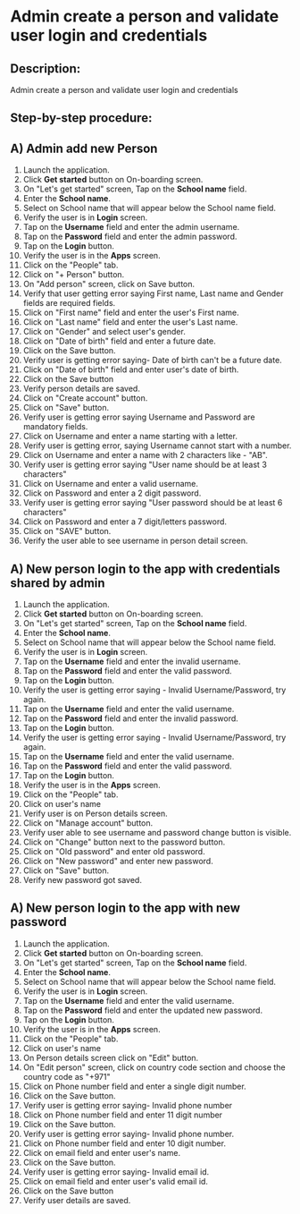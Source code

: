 #  Admin create a person and validate user login and credentials

## Description:

Admin create a person and validate user login and credentials

## Step-by-step procedure:

## A) Admin add new Person

1. Launch the application.
2. Click **Get started** button on On-boarding screen.
3. On "Let's get started" screen, Tap on the **School name** field.
4. Enter the **School name**.
5. Select on School name that will appear below the School name field.
6. Verify the user is in **Login** screen.
7. Tap on the **Username** field and enter the admin username.
8. Tap on the **Password** field and enter the admin password.
9. Tap on the **Login** button.
10. Verify the user is in the **Apps** screen.
11. Click on the "People" tab.
12. Click on "+ Person" button.
13. On "Add person" screen, click on Save button.
14. Verify that user getting error saying First name, Last name and Gender fields are required fields.
15. Click on "First name" field and enter the user's First name.
16. Click on "Last name" field and enter the user's Last name.
17. Click on "Gender" and select user's gender.
18. Click on "Date of birth" field and enter a future date.
19. Click on the Save button.
20. Verify user is getting error saying- Date of birth can't be a future date.
21. Click on "Date of birth" field and enter user's date of birth.
22. Click on the Save button
23. Verify person details are saved.
24. Click on "Create account" button.
25. Click on "Save" button.
26. Verify user is getting error saying Username and Password are mandatory fields.
27. Click on Username and enter a name starting with a letter.
28. Verify user is getting error, saying Username cannot start with a number.
29. Click on Username and enter a name with 2 characters like - "AB".
30. Verify user is getting error saying "User name should be at least 3 characters"
31. Click on Username and enter a valid username.
32. Click on Password and enter a 2 digit password.
33. Verify user is getting error saying "User password should be at least 6 characters"
34. Click on Password and enter a 7 digit/letters password.
35. Click on "SAVE" button.
36. Verify the user able to see username in person detail screen.


## A) New person login to the app with credentials shared by admin

1. Launch the application.
2. Click **Get started** button on On-boarding screen.
3. On "Let's get started" screen, Tap on the **School name** field.
4. Enter the **School name**.
5. Select on School name that will appear below the School name field.
6. Verify the user is in **Login** screen.
7. Tap on the **Username** field and enter the invalid username.
8. Tap on the **Password** field and enter the valid password.
9. Tap on the **Login** button.
10. Verify the user is getting error saying - Invalid Username/Password, try again.
11. Tap on the **Username** field and enter the valid username.
12. Tap on the **Password** field and enter the invalid password.
13. Tap on the **Login** button.
14. Verify the user is getting error saying - Invalid Username/Password, try again.
15. Tap on the **Username** field and enter the valid username.
16. Tap on the **Password** field and enter the valid password.
17. Tap on the **Login** button.
18. Verify the user is in the **Apps** screen.
19. Click on the "People" tab.
20. Click on user's name 
21. Verify user is on Person details screen.
22. Click on "Manage account" button.
23. Verify user able to see username and password change button is visible.
24. Click on "Change" button next to the password button.
25. Click on "Old password" and enter old password.
26. Click on "New password" and enter new password.
27. Click on "Save" button.
28. Verify new password got saved.

## A) New person login to the app with new password

1. Launch the application.
2. Click **Get started** button on On-boarding screen.
3. On "Let's get started" screen, Tap on the **School name** field.
4. Enter the **School name**.
5. Select on School name that will appear below the School name field.
6. Verify the user is in **Login** screen.
7. Tap on the **Username** field and enter the valid username.
8. Tap on the **Password** field and enter the updated new password.
9. Tap on the **Login** button.
10. Verify the user is in the **Apps** screen.
11. Click on the "People" tab.
12. Click on user's name
13. On Person details screen click on "Edit" button.
14. On "Edit person" screen, click on country code section and choose the country code as "+971"
15. Click on Phone number field and enter a single digit number.
16. Click on the Save button.
17. Verify user is getting error saying- Invalid phone number
18. Click on Phone number field and enter 11 digit number
19. Click on the Save button.
20. Verify user is getting error saying- Invalid phone number.
21. Click on Phone number field and enter 10 digit number.
22. Click on email field and enter user's name.
23. Click on the Save button.
24. Verify user is getting error saying- Invalid email id.
25. Click on email field and enter user's valid email id.
26. Click on the Save button
27. Verify user details are saved.